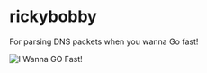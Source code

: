 # rickybobby
For parsing DNS packets when you wanna Go fast!

![I Wanna GO Fast!](https://i.pinimg.com/originals/92/9d/32/929d3292c4d7c11c8d6c0899b4e29567.jpg)
